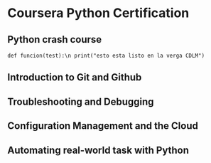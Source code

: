 # Coursera Python Certification

## Python crash course
`def funcion(test):\n
   print("esto esta listo en la verga CDLM")`
## Introduction to Git and Github

## Troubleshooting and Debugging

## Configuration Management and the Cloud

## Automating real-world task with Python
